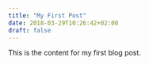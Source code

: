 ```yaml
---
title: "My First Post"
date: 2018-03-29T10:26:42+02:00
draft: false
---
```


This is the content for my first blog post.
